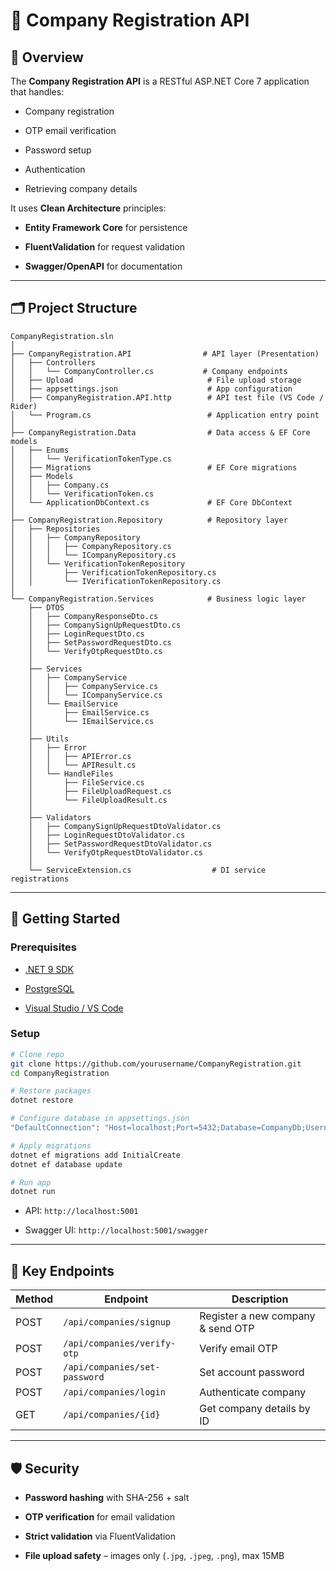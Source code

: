 # 📑 Company Registration API

## 🌟 Overview

The **Company Registration API** is a RESTful ASP.NET Core 7 application that handles:

- Company registration
    
- OTP email verification
    
- Password setup
    
- Authentication
    
- Retrieving company details
    

It uses **Clean Architecture** principles:

- **Entity Framework Core** for persistence
    
- **FluentValidation** for request validation
    
- **Swagger/OpenAPI** for documentation
    

---

## 🗂 Project Structure
```
CompanyRegistration.sln
│
├── CompanyRegistration.API                # API layer (Presentation)
│   ├── Controllers
│   │   └── CompanyController.cs           # Company endpoints
│   ├── Upload                              # File upload storage
│   ├── appsettings.json                    # App configuration
│   ├── CompanyRegistration.API.http        # API test file (VS Code / Rider)
│   └── Program.cs                          # Application entry point
│
├── CompanyRegistration.Data                # Data access & EF Core models
│   ├── Enums
│   │   └── VerificationTokenType.cs
│   ├── Migrations                          # EF Core migrations
│   ├── Models
│   │   ├── Company.cs
│   │   └── VerificationToken.cs
│   └── ApplicationDbContext.cs             # EF Core DbContext
│
├── CompanyRegistration.Repository          # Repository layer
│   ├── Repositories
│   │   ├── CompanyRepository
│   │   │   ├── CompanyRepository.cs
│   │   │   └── ICompanyRepository.cs
│   │   └── VerificationTokenRepository
│   │       ├── VerificationTokenRepository.cs
│   │       └── IVerificationTokenRepository.cs
│
└── CompanyRegistration.Services            # Business logic layer
    ├── DTOS
    │   ├── CompanyResponseDto.cs
    │   ├── CompanySignUpRequestDto.cs
    │   ├── LoginRequestDto.cs
    │   ├── SetPasswordRequestDto.cs
    │   └── VerifyOtpRequestDto.cs
    │
    ├── Services
    │   ├── CompanyService
    │   │   ├── CompanyService.cs
    │   │   └── ICompanyService.cs
    │   └── EmailService
    │       ├── EmailService.cs
    │       └── IEmailService.cs
    │
    ├── Utils
    │   ├── Error
    │   │   ├── APIError.cs
    │   │   └── APIResult.cs
    │   └── HandleFiles
    │       ├── FileService.cs
    │       ├── FileUploadRequest.cs
    │       └── FileUploadResult.cs
    │
    ├── Validators
    │   ├── CompanySignUpRequestDtoValidator.cs
    │   ├── LoginRequestDtoValidator.cs
    │   ├── SetPasswordRequestDtoValidator.cs
    │   └── VerifyOtpRequestDtoValidator.cs
    │
    └── ServiceExtension.cs                  # DI service registrations

```

---

## 🚀 Getting Started

### Prerequisites

- [.NET 9 SDK](https://dotnet.microsoft.com/download)

- [PostgreSQL](https://www.postgresql.org/)
    
- [Visual Studio / VS Code](https://code.visualstudio.com/)
    

### Setup

```bash
# Clone repo
git clone https://github.com/yourusername/CompanyRegistration.git
cd CompanyRegistration

# Restore packages
dotnet restore

# Configure database in appsettings.json
"DefaultConnection": "Host=localhost;Port=5432;Database=CompanyDb;Username=postgres;Password=yourpassword;"

# Apply migrations
dotnet ef migrations add InitialCreate
dotnet ef database update

# Run app
dotnet run
```

- API: `http://localhost:5001`
    
- Swagger UI: `http://localhost:5001/swagger`
    

---

## 📌 Key Endpoints

|Method|Endpoint|Description|
|---|---|---|
|POST|`/api/companies/signup`|Register a new company & send OTP|
|POST|`/api/companies/verify-otp`|Verify email OTP|
|POST|`/api/companies/set-password`|Set account password|
|POST|`/api/companies/login`|Authenticate company|
|GET|`/api/companies/{id}`|Get company details by ID|

---

## 🛡 Security

- **Password hashing** with SHA-256 + salt
    
- **OTP verification** for email validation
    
- **Strict validation** via FluentValidation
    
- **File upload safety** – images only (`.jpg`, `.jpeg`, `.png`), max 15MB
    
